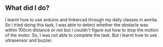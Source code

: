 ## What did I do?
I learnt how to use arduino and tinkercad through my daily classes in amrita. So i tried doing this task, I was able to detect whether the obstacle was within 100cm distance or not but I couldn't figure out how to stop the motion of the motor.
So, I was not able to complete the task.
But i learnt how to use ultrasensor and buzzer.
